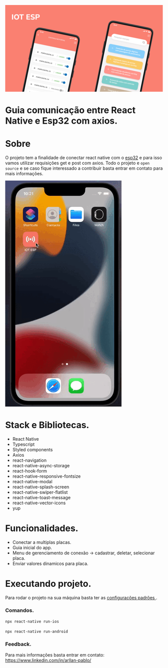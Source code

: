 ![App Screenshot](/to_readme/card.jpg)

# Guia comunicação entre React Native e Esp32 com axios.

# Sobre
O projeto tem a finalidade de conectar react native com o [esp32](https://pt.wikipedia.org/wiki/ESP32) e para isso vamos utilizar requisições get e post com axios. Todo o projeto e `open source` e se caso fique interessado a contribuir basta entrar em contato para mais informações. 

![App Screenshot](/to_readme/titulo.gif)


# Stack e Bibliotecas.
- React Native
- Typescript
- Styled components
- Axios
- react-navigation
- react-native-async-storage
- react-hook-form
- react-native-responsive-fontsize
- react-native-modal
- react-native-splash-screen
- react-native-swiper-flatlist
- react-native-toast-message
- react-native-vector-icons
- yup


# Funcionalidades.
- Conectar a multiplas placas.
- Guia inicial do app.
- Menu de gerenciamento de conexão -> cadastrar, deletar, selecionar placa.
- Enviar valores dinamicos para placa.


# Executando projeto.

Para rodar o projeto na sua máquina basta ter as [configurações padrões ](https://reactnative.dev/docs/environment-setup).

### Comandos. 
```
npx react-native run-ios

npx react-native run-android
```

### Feedback.

Para mais informações basta entrar em contato: https://www.linkedin.com/in/arllan-pablo/





